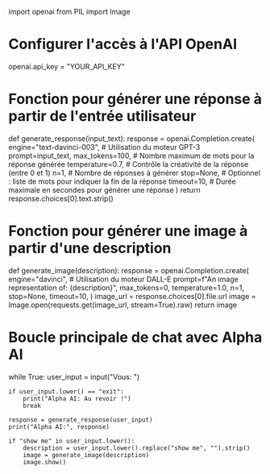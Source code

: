 import openai
from PIL import Image

# Configurer l'accès à l'API OpenAI
openai.api_key = "YOUR_API_KEY"

# Fonction pour générer une réponse à partir de l'entrée utilisateur
def generate_response(input_text):
    response = openai.Completion.create(
        engine="text-davinci-003",  # Utilisation du moteur GPT-3
        prompt=input_text,
        max_tokens=100,  # Nombre maximum de mots pour la réponse générée
        temperature=0.7,  # Contrôle la créativité de la réponse (entre 0 et 1)
        n=1,  # Nombre de réponses à générer
        stop=None,  # Optionnel : liste de mots pour indiquer la fin de la réponse
        timeout=10,  # Durée maximale en secondes pour générer une réponse
    )
    return response.choices[0].text.strip()

# Fonction pour générer une image à partir d'une description
def generate_image(description):
    response = openai.Completion.create(
        engine="davinci",  # Utilisation du moteur DALL-E
        prompt=f"An image representation of: {description}",
        max_tokens=0,
        temperature=1.0,
        n=1,
        stop=None,
        timeout=10,
    )
    image_url = response.choices[0].file.url
    image = Image.open(requests.get(image_url, stream=True).raw)
    return image

# Boucle principale de chat avec Alpha AI
while True:
    user_input = input("Vous: ")
    
    if user_input.lower() == "exit":
        print("Alpha AI: Au revoir !")
        break
    
    response = generate_response(user_input)
    print("Alpha AI:", response)
    
    if "show me" in user_input.lower():
        description = user_input.lower().replace("show me", "").strip()
        image = generate_image(description)
        image.show()
